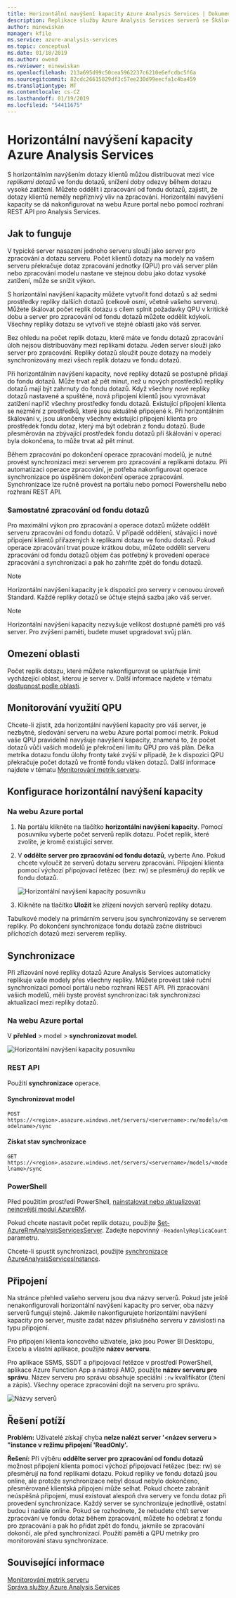 ```yaml
---
title: Horizontální navýšení kapacity Azure Analysis Services | Dokumentace Microsoftu
description: Replikace služby Azure Analysis Services serverů se Škálováním
author: minewiskan
manager: kfile
ms.service: azure-analysis-services
ms.topic: conceptual
ms.date: 01/18/2019
ms.author: owend
ms.reviewer: minewiskan
ms.openlocfilehash: 213a695d99c50cea5962237c6210e6efcdbc5f6a
ms.sourcegitcommit: 82cdc26615829df3c57ee230d99eecfa1c4ba459
ms.translationtype: MT
ms.contentlocale: cs-CZ
ms.lasthandoff: 01/19/2019
ms.locfileid: "54411675"
---
```

# <a name="azure-analysis-services-scale-out"></a>Horizontální navýšení kapacity Azure Analysis Services

S horizontálním navýšením dotazy klientů můžou distribuovat mezi více *replikami dotazů* ve fondu dotazů, snížení doby odezvy během dotazu vysoké zatížení. Můžete oddělit i zpracování od fondu dotazů, zajistit, že dotazy klientů neměly nepříznivý vliv na zpracování. Horizontální navýšení kapacity se dá nakonfigurovat na webu Azure portal nebo pomocí rozhraní REST API pro Analysis Services.

## <a name="how-it-works"></a>Jak to funguje

V typické server nasazení jednoho serveru slouží jako server pro zpracování a dotazu serveru. Počet klientů dotazy na modely na vašem serveru překračuje dotaz zpracování jednotky (QPU) pro váš server plán nebo zpracování modelu nastane ve stejnou dobu jako dotaz vysoké zatížení, může se snížit výkon. 

S horizontální navýšení kapacity můžete vytvořit fond dotazů s až sedmi prostředky repliky dalších dotazů (celkově osmi, včetně vašeho serveru). Můžete škálovat počet replik dotazu s cílem splnit požadavky QPU v kritické dobu a server pro zpracování od fondu dotazů můžete oddělit kdykoli. Všechny repliky dotazu se vytvoří ve stejné oblasti jako váš server.

Bez ohledu na počet replik dotazu, které máte ve fondu dotazů zpracování úloh nejsou distribuovány mezi replikami dotazu. Jeden server slouží jako server pro zpracování. Repliky dotazů sloužit pouze dotazy na modely synchronizovány mezi všech replik dotazu ve fondu dotazů. 

Při horizontálním navýšení kapacity, nové repliky dotazů se postupně přidají do fondu dotazů. Může trvat až pět minut, než u nových prostředků repliky dotazů mají být zahrnuty do fondu dotazů. Když všechny nové repliky dotazů nastavené a spuštěné, nová připojení klientů jsou vyrovnávat zatížení napříč všechny prostředky fondu dotazů. Existující připojení klienta se nezmění z prostředků, které jsou aktuálně připojené k.  Při horizontálním škálování v, jsou ukončeny všechny existující připojení klienta pro prostředek fondu dotaz, který má být odebrán z fondu dotazů. Bude přesměrován na zbývající prostředek fondu dotazů při škálování v operaci byla dokončena, to může trvat až pět minut.

Během zpracování po dokončení operace zpracování modelů, je nutné provést synchronizaci mezi serverem pro zpracování a replikami dotazu. Při automatizaci operace zpracování, je potřeba nakonfigurovat operace synchronizace po úspěšném dokončení operace zpracování. Synchronizace lze ručně provést na portálu nebo pomocí Powershellu nebo rozhraní REST API. 

### <a name="separate-processing-from-query-pool"></a>Samostatné zpracování od fondu dotazů

Pro maximální výkon pro zpracování a operace dotazů můžete oddělit serveru zpracování od fondu dotazů. V případě oddělení, stávající i nové připojení klientů přiřazených k replikami dotazu ve fondu dotazů. Pokud operace zpracování trvat pouze krátkou dobu, můžete oddělit serveru zpracování od fondu dotazů objem čas potřebný k provedení operace zpracování a synchronizaci a pak ho zahrňte zpět do fondu dotazů. 

> [!NOTE]
> Horizontální navýšení kapacity je k dispozici pro servery v cenovou úroveň Standard. Každé repliky dotazů se účtuje stejná sazba jako váš server.

> [!NOTE]
> Horizontální navýšení kapacity nezvyšuje velikost dostupné paměti pro váš server. Pro zvýšení paměti, budete muset upgradovat svůj plán.

## <a name="region-limits"></a>Omezení oblasti

Počet replik dotazu, které můžete nakonfigurovat se uplatňuje limit vycházející oblast, kterou je server v. Další informace najdete v tématu [dostupnost podle oblasti](analysis-services-overview.md#availability-by-region).

## <a name="monitor-qpu-usage"></a>Monitorování využití QPU

 Chcete-li zjistit, zda horizontální navýšení kapacity pro váš server, je nezbytné, sledování serveru na webu Azure portal pomocí metrik. Pokud vaše QPU pravidelně navyšuje navýšení kapacity, znamená to, že počet dotazů vůči vašich modelů je překročení limitu QPU pro váš plán. Délka metrika dotazu fondu úlohy fronty také zvýší v případě, že k dispozici QPU překračuje počet dotazů ve frontě fondu vláken dotazů. Další informace najdete v tématu [Monitorování metrik serveru](analysis-services-monitor.md).

## <a name="configure-scale-out"></a>Konfigurace horizontální navýšení kapacity

### <a name="in-azure-portal"></a>Na webu Azure portal

1. Na portálu klikněte na tlačítko **horizontální navýšení kapacity**. Pomocí posuvníku vyberte počet serverů replik dotazu. Počet replik, které zvolíte, je kromě existující server.

2. V **oddělte server pro zpracování od fondu dotazů**, vyberte Ano. Pokud chcete vyloučit ze serverů dotazu serveru zpracování. Připojení klienta pomocí výchozí připojovací řetězec (bez: rw) se přesměrují do replik ve fondu dotazů. 

   ![Horizontální navýšení kapacity posuvníku](media/analysis-services-scale-out/aas-scale-out-slider.png)

3. Klikněte na tlačítko **Uložit** ke zřízení nových serverů repliky dotazu. 

Tabulkové modely na primárním serveru jsou synchronizovány se serverem repliky. Po dokončení synchronizace fondu dotazů začne distribuci příchozích dotazů mezi serverem repliky. 

## <a name="synchronization"></a>Synchronizace 

Při zřizování nové repliky dotazů Azure Analysis Services automaticky replikuje vaše modely přes všechny repliky. Můžete provést také ruční synchronizaci pomocí portálu nebo rozhraní REST API. Při zpracování vašich modelů, měli byste provést synchronizaci tak synchronizaci aktualizací mezi repliky dotazů.

### <a name="in-azure-portal"></a>Na webu Azure portal

V **přehled** > model > **synchronizovat model**.

![Horizontální navýšení kapacity posuvníku](media/analysis-services-scale-out/aas-scale-out-sync.png)

### <a name="rest-api"></a>REST API

Použití **synchronizace** operace.

#### <a name="synchronize-a-model"></a>Synchronizovat model   

`POST https://<region>.asazure.windows.net/servers/<servername>:rw/models/<modelname>/sync`

#### <a name="get-sync-status"></a>Získat stav synchronizace  

`GET https://<region>.asazure.windows.net/servers/<servername>/models/<modelname>/sync`

### <a name="powershell"></a>PowerShell

Před použitím prostředí PowerShell, [nainstalovat nebo aktualizovat nejnovější modul AzureRM](https://github.com/Azure/azure-powershell/releases). 

Pokud chcete nastavit počet replik dotazu, použijte [Set-AzureRmAnalysisServicesServer](https://docs.microsoft.com/powershell/module/azurerm.analysisservices/set-azurermanalysisservicesserver). Zadejte nepovinný `-ReadonlyReplicaCount` parametru.

Chcete-li spustit synchronizaci, použijte [synchronizace AzureAnalysisServicesInstance](https://docs.microsoft.com/powershell/module/azurerm.analysisservices/sync-azureanalysisservicesinstance).

## <a name="connections"></a>Připojení

Na stránce přehled vašeho serveru jsou dva názvy serverů. Pokud jste ještě nenakonfigurovali horizontální navýšení kapacity pro server, oba názvy serverů fungují stejně. Jakmile nakonfigurujete horizontální navýšení kapacity pro server, musíte zadat název příslušného serveru v závislosti na typu připojení. 

Pro připojení klienta koncového uživatele, jako jsou Power BI Desktopu, Excelu a vlastní aplikace, použijte **název serveru**. 

Pro aplikace SSMS, SSDT a připojovací řetězce v prostředí PowerShell, aplikace Azure Function App a nástroji AMO, použijte **název serveru pro správu**. Název serveru pro správu obsahuje speciální `:rw` kvalifikátor (čtení a zápis). Všechny operace zpracování dojít na serveru pro správu.

![Názvy serverů](media/analysis-services-scale-out/aas-scale-out-name.png)

## <a name="troubleshoot"></a>Řešení potíží

**Problém:** Uživatelé získají chyba **nelze nalézt server '\<název serveru > "instance v režimu připojení 'ReadOnly'.**

**Řešení:** Při výběru **oddělte server pro zpracování od fondu dotazů** možnost připojení klienta pomocí výchozí připojovací řetězec (bez: rw) se přesměrují na fond replikami dotazu. Pokud repliky ve fondu dotazů jsou online, ale protože synchronizace nebyl dosud nebylo dokončeno, přesměrované klientská připojení může selhat. Pokud chcete zabránit neúspěšná připojení, musí existovat alespoň dva servery ve fondu dotaz při provedení synchronizace. Každý server se synchronizuje jednotlivě, ostatní budou i nadále online. Pokud se rozhodnete, že nebudete chtít server zpracování ve fondu dotaz během zpracování, můžete ho odebrat z fondu pro zpracování a pak ho přidat zpět do fondu, jakmile se zpracování dokončí, ale před synchronizací. Použití paměti a QPU metriky pro monitorování stavu synchronizace.

## <a name="related-information"></a>Související informace

[Monitorování metrik serveru](analysis-services-monitor.md)   
[Správa služby Azure Analysis Services](analysis-services-manage.md) 

